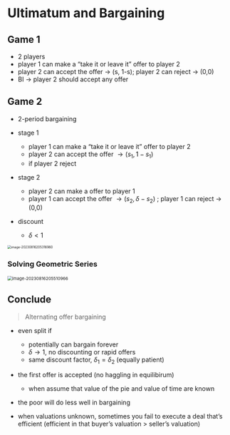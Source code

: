 # Ultimatum and Bargaining

## Game 1

* 2 players
* player 1 can make a “take it or leave it” offer to player 2
* player 2 can accept the offer $\to$ (s, 1-s); player 2 can reject $\to$ (0,0)
* BI $\to$ player 2 should accept any offer

## Game 2

* 2-period bargaining
* stage 1
	* player 1 can make a “take it or leave it” offer to player 2
	* player 2 can accept the offer $\to(s_1, 1-s_1)$
	* if player 2 reject
* stage 2
	* player 2 can make a offer to player 1
	* player 1 can accept the offer $\to(s_2, \delta-s_2)$ ; player 1 can reject $\to$ (0,0)

* discount
	* $\delta<1$

<img src="C:/Users/Lenovo/AppData/Roaming/Typora/typora-user-images/image-20230816205316960.png" alt="image-20230816205316960" style="zoom:50%;" />

### Solving Geometric Series

<img src="C:/Users/Lenovo/AppData/Roaming/Typora/typora-user-images/image-20230816205510966.png" alt="image-20230816205510966" style="zoom:67%;" />

## Conclude

> Alternating offer bargaining

* even split if
	* potentially can bargain forever
	* $\delta \to 1$, no discounting or rapid offers
	* same discount factor, $\delta_1=\delta_2$ (equally patient)

* the first offer is accepted (no haggling in equilibirum)
	* when assume that value of the pie and value of time are known
* the poor will do less well in bargaining
* when valuations unknown, sometimes you fail to execute a deal that’s efficient (efficient in that buyer’s valuation > seller’s valuation)